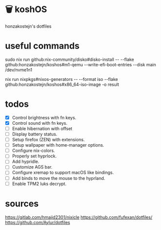 # 🗑️ koshOS
honzakostejn's dotfiles

# useful commands
sudo nix run github:nix-community/disko#disko-install -- --flake github:honzakostejn/koshos#m1-qemu --write-efi-boot-entries --disk main /dev/nvme1n1

nix run nixpkgs#nixos-generators -- --format iso --flake github:honzakostejn/koshos#x86_64-iso-image -o result

# todos
- [x] Control brightness with fn keys.
- [x] Control sound with fn keys.
- [ ] Enable hibernation with offset
- [ ] Display battery status.
- [ ] Setup firefox (ZEN) with extensions.
- [ ] Setup wallpaper with home-manager options.
- [ ] Configure nix-colors.
- [ ] Properly set hyprlock.
- [ ] Add hypridle.
- [ ] Customize AGS bar.
- [ ] Configure xremap to support macOS like bindings.
- [ ] Add binds to move the mouse to the hyprland.
- [ ] Enable TPM2 luks decrypt.

# sources
https://gitlab.com/hmajid2301/nixicle
https://github.com/fufexan/dotfiles/
https://github.com/Aylur/dotfiles